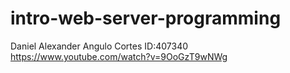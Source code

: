# intro-web-server-programming

Daniel Alexander Angulo Cortes
ID:407340
https://www.youtube.com/watch?v=9OoGzT9wNWg
